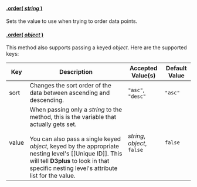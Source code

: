 #### <a name="string" href="#wiki-string">.order( *string* )</a>

Sets the value to use when trying to order data points.

#### <a name="object" href="#wiki-object">.order( *object* )</a>

This method also supports passing a keyed *object*. Here are the supported keys:

| Key | Description | Accepted Value(s) | Default Value |
|---|---|---|---|
| sort |Changes the sort order of the data between ascending and descending. | ```"asc"```, ```"desc"``` |```"asc"``` |
| value | When passing only a *string* to the method, this is the variable that actually gets set. <br><br> You can also pass a single keyed *object*, keyed by the appropriate nesting level's [[Unique ID]]. This will tell **D3plus** to look in that specific nesting level's attribute list for the value. | *string*, *object*, ```false``` | ```false``` |
